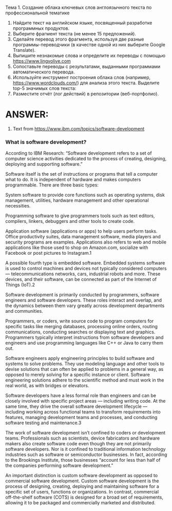 Тема 1. Создание облака ключевых слов англоязычного текста по профессиональной тематике

1. Найдите текст на английском языке, посвященный разработке программных продуктов.
2. Выберите фрагмент текста (не менее 15 предложений).
3. Сделайте перевод этого фрагмента, используя две разные программы-переводчики (в качестве одной из них выберите Google Translate).
4. Выпишите незнакомые слова и определите их переводы с помощью https://www.lingvolive.com 
5. Сопоставьте переводы с результатами, выданными программами автоматического перевода.
6. Используйте инструмент построения облака слов (например, https://www.wordclouds.com/) для анализа этого текста. Выделите top-5 значимых
слов текста:
7. Разместите отчёт (лог действий) в репозитории (веб-портфолио).

# ANSWER:

1. Text from https://www.ibm.com/topics/software-development

### What is software development?

According to IBM Research: “Software development refers to a set of computer science activities dedicated to the process of creating, designing, deploying and supporting software.”

Software itself is the set of instructions or programs that tell a computer what to do. It is independent of hardware and makes computers programmable. There are three basic types:

System software to provide core functions such as operating systems, disk management, utilities, hardware management and other operational necessities.

Programming software to give programmers tools such as text editors, compilers, linkers, debuggers and other tools to create code.

Application software (applications or apps) to help users perform tasks. Office productivity suites, data management software, media players and security programs are examples. Applications also refers to web and mobile applications like those used to shop on Amazon.com, socialize with Facebook or post pictures to Instagram.1

A possible fourth type is embedded software. Embedded systems software is used to control machines and devices not typically considered computers — telecommunications networks, cars, industrial robots and more. These devices, and their software, can be connected as part of the Internet of Things (IoT).2

Software development is primarily conducted by programmers, software engineers and software developers. These roles interact and overlap, and the dynamics between them vary greatly across development departments and communities.

Programmers, or coders, write source code to program computers for specific tasks like merging databases, processing online orders, routing communications, conducting searches or displaying text and graphics. Programmers typically interpret instructions from software developers and engineers and use programming languages like C++ or Java to carry them out.

Software engineers apply engineering principles to build software and systems to solve problems. They use modeling language and other tools to devise solutions that can often be applied to problems in a general way, as opposed to merely solving for a specific instance or client. Software engineering solutions adhere to the scientific method and must work in the real world, as with bridges or elevators.

Software developers have a less formal role than engineers and can be closely involved with specific project areas — including writing code. At the same time, they drive the overall software development lifecycle — including working across functional teams to transform requirements into features, managing development teams and processes, and conducting software testing and maintenance.3

The work of software development isn’t confined to coders or development teams. Professionals such as scientists, device fabricators and hardware makers also create software code even though they are not primarily software developers. Nor is it confined to traditional information technology industries such as software or semiconductor businesses. In fact, according to the Brookings Institute, those businesses “account for less than half of the companies performing software development.”

An important distinction is custom software development as opposed to commercial software development. Custom software development is the process of designing, creating, deploying and maintaining software for a specific set of users, functions or organizations. In contrast, commercial off-the-shelf software (COTS) is designed for a broad set of requirements, allowing it to be packaged and commercially marketed and distributed.
